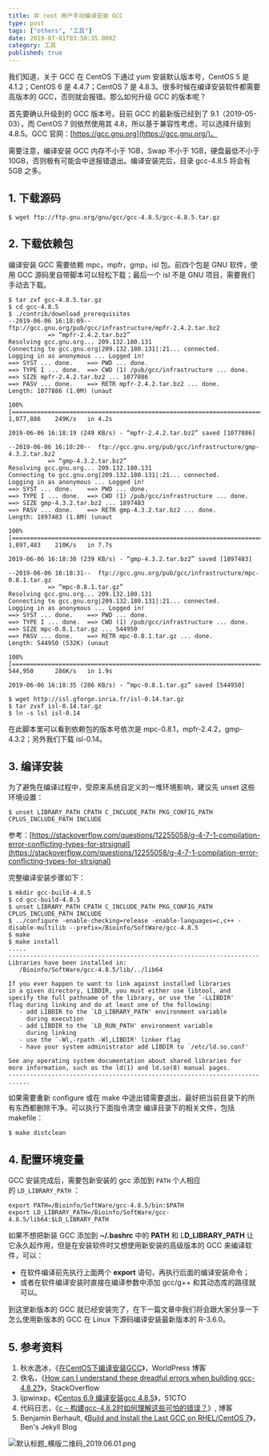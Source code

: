 ```yaml
---
title: 非 root 用户手动编译安装 GCC
type: post
tags: ["others", "工具"]
date: 2019-07-01T03:50:35.000Z
category: 工具
published: true
---
```


我们知道，关于 GCC 在 CentOS 下通过 yum 安装默认版本号，CentOS 5 是 4.1.2；CentOS 6 是 4.4.7；CentOS 7 是 4.8.3。很多时候在编译安装软件都需要高版本的 GCC，否则就会报错。那么如何升级 GCC 的版本呢？

首先要确认升级到的 GCC 版本号。目前 GCC 的最新版已经到了 9.1（2019-05-03），而 CentOS 7 则依然使用其 4.8，所以基于兼容性考虑，可以选择升级到 4.8.5。GCC 官网：[https://gcc.gnu.org](https://gcc.gnu.org/)。

需要注意，编译安装 GCC 内存不小于 1GB，Swap 不小于 1GB，硬盘最低不小于 10GB，否则极有可能会中途报错退出。编译安装完后，目录 gcc-4.8.5 将会有 5GB 之多。


<a name="91a302fd"></a>
## 1. 下载源码

```shell
$ wget ftp://ftp.gnu.org/gnu/gcc/gcc-4.8.5/gcc-4.8.5.tar.gz
```


<a name="f94c18aa"></a>
## 2. 下载依赖包

编译安装 GCC 需要依赖 mpc，mpfr，gmp，isl 包。前四个包是 GNU 软件，使用 GCC 源码里自带脚本可以轻松下载；最后一个 isl 不是 GNU 项目，需要我们手动去下载。
```shell
$ tar zxf gcc-4.8.5.tar.gz
$ cd gcc-4.8.5
$ ./contrib/download_prerequisites
--2019-06-06 16:18:09--  ftp://gcc.gnu.org/pub/gcc/infrastructure/mpfr-2.4.2.tar.bz2
           => “mpfr-2.4.2.tar.bz2”
Resolving gcc.gnu.org... 209.132.180.131
Connecting to gcc.gnu.org|209.132.180.131|:21... connected.
Logging in as anonymous ... Logged in!
==> SYST ... done.    ==> PWD ... done.
==> TYPE I ... done.  ==> CWD (1) /pub/gcc/infrastructure ... done.
==> SIZE mpfr-2.4.2.tar.bz2 ... 1077886
==> PASV ... done.    ==> RETR mpfr-2.4.2.tar.bz2 ... done.
Length: 1077886 (1.0M) (unaut

100%[=================================================================================>] 1,077,886    249K/s   in 4.2s

2019-06-06 16:18:19 (249 KB/s) - “mpfr-2.4.2.tar.bz2” saved [1077886]

--2019-06-06 16:18:20--  ftp://gcc.gnu.org/pub/gcc/infrastructure/gmp-4.3.2.tar.bz2
           => “gmp-4.3.2.tar.bz2”
Resolving gcc.gnu.org... 209.132.180.131
Connecting to gcc.gnu.org|209.132.180.131|:21... connected.
Logging in as anonymous ... Logged in!
==> SYST ... done.    ==> PWD ... done.
==> TYPE I ... done.  ==> CWD (1) /pub/gcc/infrastructure ... done.
==> SIZE gmp-4.3.2.tar.bz2 ... 1897483
==> PASV ... done.    ==> RETR gmp-4.3.2.tar.bz2 ... done.
Length: 1897483 (1.8M) (unaut

100%[=================================================================================>] 1,897,483    210K/s   in 7.7s

2019-06-06 16:18:30 (239 KB/s) - “gmp-4.3.2.tar.bz2” saved [1897483]

--2019-06-06 16:18:31--  ftp://gcc.gnu.org/pub/gcc/infrastructure/mpc-0.8.1.tar.gz
           => “mpc-0.8.1.tar.gz”
Resolving gcc.gnu.org... 209.132.180.131
Connecting to gcc.gnu.org|209.132.180.131|:21... connected.
Logging in as anonymous ... Logged in!
==> SYST ... done.    ==> PWD ... done.
==> TYPE I ... done.  ==> CWD (1) /pub/gcc/infrastructure ... done.
==> SIZE mpc-0.8.1.tar.gz ... 544950
==> PASV ... done.    ==> RETR mpc-0.8.1.tar.gz ... done.
Length: 544950 (532K) (unaut

100%[=================================================================================>] 544,950      286K/s   in 1.9s

2019-06-06 16:18:35 (286 KB/s) - “mpc-0.8.1.tar.gz” saved [544950]

$ wget http://isl.gforge.inria.fr/isl-0.14.tar.gz
$ tar zvxf isl-0.14.tar.gz
$ ln -s lsl isl-0.14
```

在此脚本里可以看到依赖包的版本号依次是 mpc-0.8.1，mpfr-2.4.2，gmp-4.3.2；另外我们下载 isl-0.14。


<a name="be70d80d"></a>
## 3. 编译安装

为了避免在编译过程中，受原来系统自定义的一堆环境影响，建议先 unset 这些环境设置：
```shell
$ unset LIBRARY_PATH CPATH C_INCLUDE_PATH PKG_CONFIG_PATH CPLUS_INCLUDE_PATH INCLUDE
```

参考：[https://stackoverflow.com/questions/12255058/g-4-7-1-compilation-error-conflicting-types-for-strsignal](https://stackoverflow.com/questions/12255058/g-4-7-1-compilation-error-conflicting-types-for-strsignal)

完整编译安装步骤如下：
```shell
$ mkdir gcc-build-4.8.5
$ cd gcc-build-4.8.5
$ unset LIBRARY_PATH CPATH C_INCLUDE_PATH PKG_CONFIG_PATH CPLUS_INCLUDE_PATH INCLUDE
$ ../configure -enable-checking=release -enable-languages=c,c++ -disable-multilib --prefix=/Bioinfo/SoftWare/gcc-4.8.5
$ make 
$ make install
.....
----------------------------------------------------------------------
Libraries have been installed in:
   /Bioinfo/SoftWare/gcc-4.8.5/lib/../lib64

If you ever happen to want to link against installed libraries
in a given directory, LIBDIR, you must either use libtool, and
specify the full pathname of the library, or use the `-LLIBDIR'
flag during linking and do at least one of the following:
   - add LIBDIR to the `LD_LIBRARY_PATH' environment variable
     during execution
   - add LIBDIR to the `LD_RUN_PATH' environment variable
     during linking
   - use the `-Wl,-rpath -Wl,LIBDIR' linker flag
   - have your system administrator add LIBDIR to `/etc/ld.so.conf'

See any operating system documentation about shared libraries for
more information, such as the ld(1) and ld.so(8) manual pages.
----------------------------------------------------------------------
......
```

如果需要重新 configure 或在 make 中途出错需要退出，最好把当前目录下的所有东西都删除干净。可以执行下面指令清空 编译目录下的相关文件，包括 makefile：
```shell
$ make distclean
```


<a name="7c0330c7"></a>
## 4. 配置环境变量

GCC 安装完成后，需要包新安装的 gcc 添加到 `PATH` 个人相应的 `LD_LIBRARY_PATH` ：
```shell
export PATH=/Bioinfo/SoftWare/gcc-4.8.5/bin:$PATH
export LD_LIBRARY_PATH=/Bioinfo/SoftWare/gcc-4.8.5/lib64:$LD_LIBRARY_PATH
```

如果不想把新装 GCC 添加到 **~/.bashrc** 中的 **PATH** 和 L**D_LIBRARY_PATH** 让它永久起作用，但是在安装软件时又想使用新安装的高级版本的 GCC 来编译软件，可以：

- 在软件编译前先执行上面两个 **export** 语句，再执行后面的编译安装命令；<br />
- 或者在软件编译安装时直接在编译参数中添加 gcc/g++ 和其动态库的路径就可以。

到这里新版本的 GCC 就已经安装完了，在下一篇文章中我们将会跟大家分享一下怎么使用新版本的 GCC 在 Linux 下源码编译安装最新版本的 R-3.6.0。


<a name="729d440e"></a>
## 5. 参考资料

1. 秋水逸冰，《[在CentOS下编译安装GCC](https://teddysun.com/432.html)》，WorldPress 博客
1. 佚名，《[How can I understand these dreadful errors when building gcc-4.8.2?](https://stackoverflow.com/questions/21685255/how-can-i-understand-these-dreadful-errors-when-building-gcc-4-8-2)》，StackOverflow
1. ljpwinxp，《[Centos 6.9 编译安装gcc 4.8.5](http://blog.51cto.com/191226139/2066137)》，51CTO
1. 代码日志，《[c – 构建gcc-4.8.2时如何理解这些可怕的错误？](https://codeday.me/bug/20190121/548141.html)》, 博客
1. Benjamin Berhault, 《[Build and Install the Last GCC on RHEL/CentOS 7](http://benjaminberhault.com//post/2018/06/22/install-gcc-on-rhel-centos-7.html)》，Ben's Jekyll Blog

![默认标题_横版二维码_2019.06.01.png](https://qiniu.bioinit.com/yuque/0/2019/png/126032/1560135956391-9f127ebe-7851-4a9c-b556-30c13fcd21be.png#align=left&display=inline&height=500&name=%E9%BB%98%E8%AE%A4%E6%A0%87%E9%A2%98_%E6%A8%AA%E7%89%88%E4%BA%8C%E7%BB%B4%E7%A0%81_2019.06.01.png&originHeight=500&originWidth=900&size=67641&status=done&width=900)
